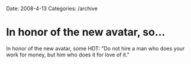 Date: 2008-4-13
Categories: /archive

# In honor of the new avatar, so...

In honor of the new avatar, some HDT: &quot;Do not hire a man who does your work for money, but him who does it for love of it.&quot;
